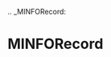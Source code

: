 [//]: # (THE CONTENT BELOW IS GENERATED. DO NOT EDIT.)
.. _MINFORecord:

# MINFORecord
[//]: # (ADD YOUR NOTES BELOW. THESE WILL BE PICKED EVERY TIME THE DOCS ARE REGENERATED. //end)
